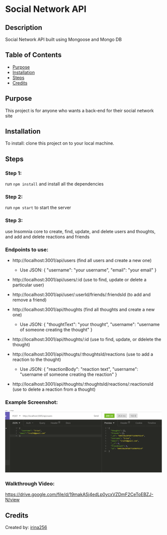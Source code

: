 # Social Network API

## Description

Social Network API built using Mongoose and Mongo DB

## Table of Contents

- [Purpose](#purpose)
- [Installation](#installation)
- [Steps](#steps)
- [Credits](#credits)

## Purpose

This project is for anyone who wants a back-end for their social network site

## Installation

To install: clone this project on to your local machine.

## Steps

### Step 1:
run `npm install` and install all the dependencies

### Step 2: 
run `npm start` to start the server

### Step 3: 
use Insomnia core to create, find, update, and delete users and thoughts, and add and delete reactions and friends

### Endpoints to use:
* http://localhost:3001/api/users (find all users and create a new one)
  * Use JSON: { "username": "your username", "email": "your email" }

* http://localhost:3001/api/users/:id (use to find, update or delete a particular user)

* http://localhost:3001/api/user/:userId/friends/:friendsId (to add and remove a friend)

* http://localhost:3001/api/thoughts (find all thoughts and create a new one)
  * Use JSON: { "thoughtText": "your thought", "username": "username of someone creating the thought" }

* http://localhost:3001/api/thoughts/:id (use to find, update, or ddelete the thought)

* http://localhost:3001/api/thougts/:thoughtsId/reactions (use to add a reaction to the thought)
  * Use JSON: { "reactionBody": "reaction text", "username": "username of someone creating the reaction" }

* http://localhost:3001/api/thoughts/:thoughtsId/reactions/:reactionsId (use to delete a reaction from a thought)

### Example Screenshot:

![Example](/images/Example.png)

### Walkthrough Video:
https://drive.google.com/file/d/19makASj4edLp0ycxVZDmF2CeToEBZJ-N/view

## Credits

Created by: [irina256](https://github.com/irina256)
